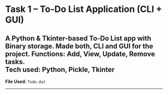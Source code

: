 # Task 1 – To-Do List Application (CLI + GUI)

A Python & Tkinter-based To-Do List app with Binary storage. 
Made both, CLI and GUI for the project.
Functions: Add, View, Update, Remove tasks.  
**Tech used:** Python, Pickle, Tkinter
---

**File Used:** `Todo.dat`

---

